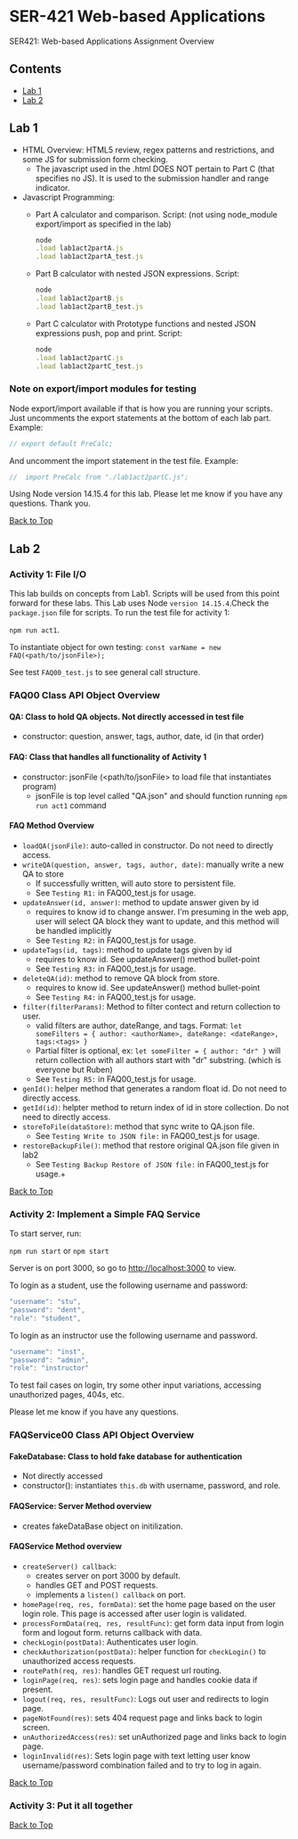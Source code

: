# SER-421 Web-based Applications

SER421: Web-based Applications Assignment Overview

## Contents

- [Lab 1](#Lab-1)
- [Lab 2](#Lab-2)

## Lab 1

- HTML Overview: HTML5 review, regex patterns and restrictions, and some JS for submission form checking.
  - The javascript used in the .html DOES NOT pertain to Part C (that specifies no JS). It is used to the submission handler and range indicator.
- Javascript Programming:
  - Part A calculator and comparison.  Script: (not using node_module export/import as specified in the lab)

    ```javascript
    node
    .load lab1act2partA.js
    .load lab1act2partA_test.js  
    ```

  - Part B calculator with nested JSON expressions. Script:

    ```javascript
    node
    .load lab1act2partB.js
    .load lab1act2partB_test.js  
    ```

  - Part C calculator with Prototype functions and nested JSON expressions push, pop and print. Script:

    ```javascript
    node
    .load lab1act2partC.js
    .load lab1act2partC_test.js  
    ```

### Note on export/import modules for testing

Node export/import available if that is how you are running your scripts.  Just uncomments the export statements at the bottom of each lab part. Example:

```javascript
// export default PreCalc;
```

And uncomment the import statement in the test file. Example:

```javascript
//  import PreCalc from "./lab1act2partC.js";
```

Using Node version 14.15.4 for this lab.  Please let me know if you have any questions.  Thank you.

[Back to Top](#Contents)

## Lab 2

### Activity 1: File I/O

This lab builds on concepts from Lab1. Scripts will be used from this point forward for these labs.  This Lab uses Node `version 14.15.4`.Check the `package.json` file for scripts. To run the test file for activity 1:  

`npm run act1`.

To instantiate object for own testing: `const varName = new FAQ(<path/to/jsonFile>);`

See test `FAQ00_test.js` to see general call structure.

### FAQ00 Class API Object Overview

#### QA:  Class to hold QA objects.  Not directly accessed in test file
  
- constructor:  question, answer, tags, author, date, id  (in that order)

#### FAQ: Class that handles all functionality of Activity 1

- constructor: jsonFile (<path/to/jsonFile> to load file that instantiates program)
  - jsonFile is top level called "QA.json" and should function running `npm run act1` command

#### FAQ Method Overview

- `loadQA(jsonFile)`:  auto-called in constructor.  Do not need to directly access.
- `writeQA(question, answer, tags, author, date)`:  manually write a new QA to store
  - If successfully written, will auto store to persistent file.
  - See `Testing R1:` in FAQ00_test.js for usage.
- `updateAnswer(id, answer)`: method to update answer given by id
  - requires to know id to change answer.  I'm presuming in the web app,    user will select QA block they want to update, and this method will be handled implicitly
  - See `Testing R2:` in FAQ00_test.js for usage.
- `updateTags(id, tags)`: method to update tags given by id
  - requires to know id.  See updateAnswer() method bullet-point
  - See `Testing R3:` in FAQ00_test.js for usage.
- `deleteQA(id)`: method to remove QA block from store.
  - requires to know id.  See updateAnswer() method bullet-point
  - See `Testing R4:` in FAQ00_test.js for usage.
- `filter(filterParams)`: Method to filter contect and return collection to user.
  - valid filters are author, dateRange, and tags. Format:
  `let someFilters = { author: <authorName>, dateRange: <dateRange>, tags:<tags> }`
  - Partial filter is optional, ex: `let someFilter = { author: "dr" }` will return collection with all authors start with "dr" substring. (which is everyone but Ruben)
  - See `Testing R5:` in FAQ00_test.js for usage.
- `genId()`: helper method that generates a random float id.  Do not need to directly access.
- `getId(id)`: helpter method to return index of id in store collection. Do not need to directly access.
- `storeToFile(dataStore)`: method that sync write to QA.json file.
  - See `Testing Write to JSON file:` in FAQ00_test.js for usage.
- `restoreBackupFile()`:  method that restore original QA.json file given in lab2
  - See `Testing Backup Restore of JSON file:` in FAQ00_test.js for usage.+

[Back to Top](#Contents)

### Activity 2: Implement a Simple FAQ Service

To start server, run:

`npm run start` or `npm start`

Server is on port 3000, so go to <http://localhost:3000> to view.

To login as a student, use the following username and password:

```javascript
"username": "stu",
"password": "dent",
"role": "student",
```

To login as an instructor use the following username and password.

```javascript
"username": "inst",
"password": "admin",
"role": "instructor"
```

To test fail cases on login, try some other input variations, accessing  unauthorized pages, 404s, etc.

Please let me know if you have any questions.

### FAQService00 Class API Object Overview

#### FakeDatabase: Class to hold fake database for authentication

- Not directly accessed
- constructor():  instantiates `this.db` with username, password, and role.

#### FAQService: Server Method overview

- creates fakeDataBase object on initilization.

#### FAQService Method overview

- `createServer() callback`:
  - creates server on port 3000 by default.
  - handles GET and POST requests.
  - implements a `listen() callback` on port.
- `homePage(req, res, formData)`: set the home page based on the user login role.  This page is accessed after user login is validated.
- `processFormData(req, res, resultFunc)`: get form data input from login form and logout form. returns callback with data.
- `checkLogin(postData)`: Authenticates user login.
- `checkAuthorization(postData)`: helper function for `checkLogin()` to unauthorized access requests.
- `routePath(req, res)`: handles GET request url routing.
- `loginPage(req, res)`: sets login page and handles cookie data if present.
- `logout(req, res, resultFunc)`: Logs out user and redirects to login page.
- `pageNotFound(res)`: sets 404 request page and links back to login screen.
- `unAuthorizedAccess(res)`: set unAuthorized page and links back to login page.
- `loginInvalid(res)`: Sets login page with text letting user know username/password combination failed and to try to log in again.

[Back to Top](#Contents)

### Activity 3: Put it all together

[Back to Top](#Contents)
